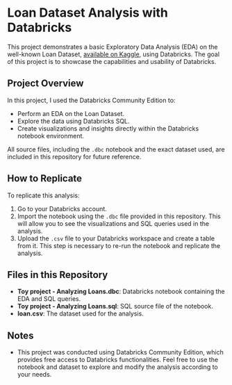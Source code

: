 # Loan Dataset Analysis with Databricks

This project demonstrates a basic Exploratory Data Analysis (EDA) on the well-known Loan Dataset, [available on Kaggle](https://www.kaggle.com/datasets/tanishaj225/loancsv), using Databricks. The goal of this project is to showcase the capabilities and usability of Databricks.

## Project Overview

In this project, I used the Databricks Community Edition to:
- Perform an EDA on the Loan Dataset.
- Explore the data using Databricks SQL.
- Create visualizations and insights directly within the Databricks notebook environment.

All source files, including the `.dbc` notebook and the exact dataset used, are included in this repository for future reference.

## How to Replicate

To replicate this analysis:
1. Go to your Databricks account.
2. Import the notebook using the `.dbc` file provided in this repository. This will allow you to see the visualizations and SQL queries used in the analysis.
3. Upload the `.csv` file to your Databricks workspace and create a table from it. This step is necessary to re-run the notebook and replicate the analysis.

## Files in this Repository
- **Toy project - Analyzing Loans.dbc**: Databricks notebook containing the EDA and SQL queries.
- **Toy project - Analyzing Loans.sql**: SQL source file of the notebook.
- **loan.csv**: The dataset used for the analysis.

## Notes
- This project was conducted using Databricks Community Edition, which provides free access to Databricks functionalities. Feel free to use the notebook and dataset to explore and modify the analysis according to your needs.